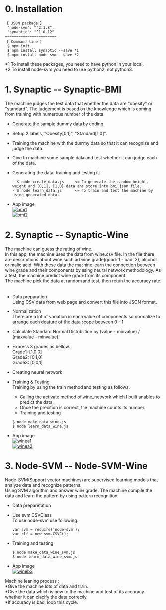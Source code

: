 # 0. Installation  
````  
【 JSON package 】
 "node-svm": "^2.1.8",  
 "synaptic": "^1.0.12"
=======================  
【 Command line 】
 $ npm init  
 $ npm install synaptic --save *1 
 $ npm install node-svm --save *2  
````  
  
  *1 To install these packages, you need to have python in your local.  
  *2 To install node-svm you need to use python2, not python3.  


# 1. Synaptic -- Synaptic-BMI  
  The machine judges the test data that whether the data are "obesity" or "standard". The judgement is based on the knowledge which is coming from training with numerous number of the data.  
    
  * Generate the sample dummy data by coding.  
  * Setup 2 labels, "Obesity[0,1]", "Standard[1,0]".  
  * Training the machine with the dummy data so that it can recognize and judge the data.  
  * Give th machine some sample data and test whether it can judge each of the data.  
  * Generating the data, training and testing it.  
    ````  
    - $ node create_data.js     <= To generate the random height, weight and [0,1], [1,0] data and store into bmi.json file.  
    - $ node learn_data.js      <= To train and test the machine by using generated data.  
    ````  
       
  * App image  
    <a href="https://ibb.co/jrrpUa"><img src="https://preview.ibb.co/bGb1aF/bmi1.png" alt="bmi1" border="0"></a>  
    <a href="https://ibb.co/gwTshv"><img src="https://preview.ibb.co/mxOQ2v/bmi2.png" alt="bmi2" border="0"></a>  
    
   
# 2. Synaptic -- Synaptic-Wine  
  The machine can guess the rating of wine.  
  In this app, the machine uses the data from wine.csv file. In the file there are descriptions about wine such ad wine grade(good: 1 - bad: 3), alcohol or malic acid. With these data the machine learn the connection between wine grade and their components by using neural network methodology. As a test, the machine predict wine grade from its component.  
  The machine pick the data at random and test, then retun the accuracy rate.  
  　 
  * Data preparation  
    Using CSV data from web page and convert this file into JSON format.
  * Normalization  
    There are a lot of variation in each value of components so normalize to arrange each deature of the data scope between 0 - 1.  
  * Calculate Standard Normal Distribution by (value - minvalue) / (maxvalue - minvalue).  
  
  * Express 3 grades as bellow.  
     Grade1: [1,0,0]  
     Grade2: [0,1,0]  
     Grade3: [0,0,1]  
     
  * Creating neural network  
    
  * Training & Testing  
    Training by using the train method and testing as follows.  
    - Calling the activate method of wine_network which I built anables to predict the data.  
    - Once the precition is correct, the machine counts its number.  
    - Training and testing  
    ````  
    $ node make_data_wine.js  
    $ node learn_data_wine.js  
    ````  

  * App image  
    <a href="https://ibb.co/iaeZUa"><img src="https://preview.ibb.co/mZrRaF/winea1.png" alt="winea1" border="0"></a>  
    <a href="https://ibb.co/eTwsFF"><img src="https://preview.ibb.co/dvLKvF/winea2.png" alt="winea2" border="0"></a>  
        
          
# 3. Node-SVM -- Node-SVM-Wine  
   Node-SVM(Support vector machines) are supervised learning models that analyze data and recognize patterns.  
   Using SVM algorithm and answer wine grade. The machine compile the data and learn the pattern by using pattern recognition.  
  
   * Data preparetation  
   * Use svm.CSVClass  
     To use node-svm use following.  
     ````  
     var svm = require('node-svm');    
     var clf = new svm.CSVC();  
     ````  
   * Training and testing  
      ````  
      $ node make_data_wine_svm.js  
      $ node learn_data_wine_svm.js  
      ````  
            
   * App image  
     <a href="https://ibb.co/etYxFF"><img src="https://preview.ibb.co/fR8WaF/wineb3.png" alt="wineb3" border="0"></a>


   Machine leaning process :  
   *Give the machine lots of data and train.  
   *Give the data which is new to the machine and test of its accuracy whether it can clacify the data correctly.  
   *If accuracy is bad, loop this cycle.  

    
         
  